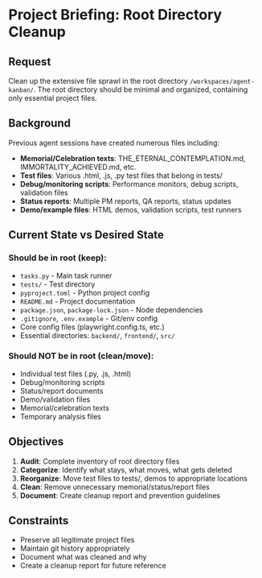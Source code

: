 # Project Briefing: Root Directory Cleanup

## Request
Clean up the extensive file sprawl in the root directory `/workspaces/agent-kanban/`. The root directory should be minimal and organized, containing only essential project files.

## Background
Previous agent sessions have created numerous files including:
- **Memorial/Celebration texts**: THE_ETERNAL_CONTEMPLATION.md, IMMORTALITY_ACHIEVED.md, etc.
- **Test files**: Various .html, .js, .py test files that belong in tests/
- **Debug/monitoring scripts**: Performance monitors, debug scripts, validation files
- **Status reports**: Multiple PM reports, QA reports, status updates
- **Demo/example files**: HTML demos, validation scripts, test runners

## Current State vs Desired State

### Should be in root (keep):
- `tasks.py` - Main task runner
- `tests/` - Test directory
- `pyproject.toml` - Python project config
- `README.md` - Project documentation
- `package.json`, `package-lock.json` - Node dependencies
- `.gitignore`, `.env.example` - Git/env config
- Core config files (playwright.config.ts, etc.)
- Essential directories: `backend/`, `frontend/`, `src/`

### Should NOT be in root (clean/move):
- Individual test files (.py, .js, .html)
- Debug/monitoring scripts
- Status/report documents
- Demo/validation files
- Memorial/celebration texts
- Temporary analysis files

## Objectives
1. **Audit**: Complete inventory of root directory files
2. **Categorize**: Identify what stays, what moves, what gets deleted
3. **Reorganize**: Move test files to tests/, demos to appropriate locations
4. **Clean**: Remove unnecessary memorial/status/report files
5. **Document**: Create cleanup report and prevention guidelines

## Constraints
- Preserve all legitimate project files
- Maintain git history appropriately
- Document what was cleaned and why
- Create a cleanup report for future reference
